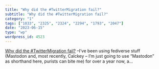 ```yaml
---
title: "Why did the #TwitterMigration fail?"
subtitle: "Why did the #TwitterMigration fail?"
category: "1"
tags: ["1033", "2325", "2324", "2294", "1793", "2047"]
date: "2023-06-15"
type: "wp"
wordpress_id: 4523
---
```

[ Why did the #TwitterMigration fail?](https://blog.bloonface.com/2023/06/12/why-did-the-twittermigration-fail/) –I’ve been using fediverse stuff (Mastodon and, most recently, Calckey – I’m just going to use “Mastodon” as shorthand here, purists can bite me) for over a year now, a…